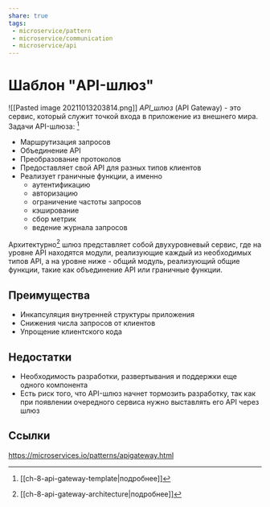 ```yaml
---
share: true
tags:
 - microservice/pattern
 - microservice/communication
 - microservice/api
---
```

# Шаблон "API-шлюз"
![[Pasted image 20211013203814.png]]
*API_шлюз* (API Gateway) - это сервис, который служит точкой входа в приложение из внешнего мира. 
Задачи API-шлюза: [^1]
- Маршрутизация запросов
- Объединение API
- Преобразование протоколов
- Предоставляет свой API для разных типов клиентов
- Реализует граничные функции, а именно
	- аутентификацию
	- авторизацию
	- ограничение частоты запросов
	- кэширование
	- сбор метрик
	- ведение журнала запросов

Архитектурно[^2] шлюз представляет собой двухуровневый сервис, где на уровне API находятся модули, реализующие каждый из необходимых типов API, а на уровне ниже - общий модуль, реализующий общие функции, такие как объединение API или граничные функции.
## Преимущества
 - Инкапсуляция внутренней структуры приложения
 - Снижения числа запросов от клиентов
 - Упрощение клиентского кода
## Недостатки
 - Необходимость разработки, развертывания и поддержки еще одного компонента
 - Есть риск того, что API-шлюз начнет тормозить разработку, так как при появлении очередного сервиса нужно выставлять его API через шлюз
 
[^1]: [[ch-8-api-gateway-template|подробнее]]
[^2]: [[ch-8-api-gateway-architecture|подробнее]]
## Ссылки
https://microservices.io/patterns/apigateway.html

